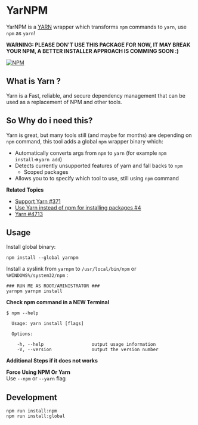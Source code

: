 # YarNPM
YarNPM is a [YARN](https://github.com/yarnpkg/yarn) wrapper which transforms `npm` commands to `yarn`, use `npm` as `yarn`!


**WARNING: PLEASE DON'T USE THIS PACKAGE FOR NOW, IT MAY BREAK YOUR NPM, A BETTER INSTALLER APPROACH IS COMMING SOON :)**

[![NPM](https://nodei.co/npm/yarnpm.png?downloads=true&downloadRank=true&stars=true)](https://npmjs.com/yarnpm/)

## What is Yarn ?
Yarn is a Fast, reliable, and secure dependency management that can be used as a replacement of NPM and other tools.

## So Why do i need this?
Yarn is great, but many tools still (and maybe for months) are depending on `npm` command, this tool adds a global `npm`
wrapper binary which:
 + Automatically converts args from `npm` to `yarn` (for example `npm install`=>`yarn add`)
 + Detects currently unsupported features of yarn and fall backs to `npm`
   - Scoped packages
 + Allows you to to specify which tool to use, still using `npm` command

**Related Topics**
- [Support Yarn #371](https://github.com/lerna/lerna/issues/371)
- [Use Yarn instead of npm for installing packages #4](https://github.com/motion/lerna/pull/4)
- [Yarn #4713](https://github.com/babel/babel/pull/4713)
 
## Usage

Install global binary:
```
npm install --global yarnpm
```
Install a syslink from `yarnpm` to `/usr/local/bin/npm` or `%WINDOWS%/system32/npm` :
```
### RUN ME AS ROOT/AMINISTRATOR ###
yarnpm yarnpm install
```


**Check npm command in a NEW Terminal**
```
$ npm --help

  Usage: yarn install [flags]

  Options:

    -h, --help                  output usage information
    -V, --version               output the version number
```

**Additional Steps if it does not works**   

**Force Using NPM Or Yarn**     
Use `--npm` or `--yarn` flag

## Development

```
npm run install:npm
npm run install:global
```
